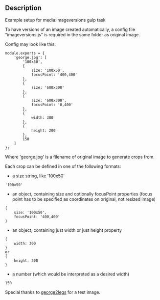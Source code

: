 ## Description

Example setup for media:imageversions gulp task

To have versions of an image created automatically, a config file "imageversions.js" is required in the same folder
as original image.

Config may look like this:

```
module.exports = {
	'george.jpg': [
		'100x50',
		{
			size: '100x50',
			focusPoint: '400,400'
		},
		{
			size: '600x300'
		},
		{
			size: '600x300',
			focusPoint: '0,400'
		},
		{
			width: 300
		},
		{
			height: 200
		},
		150
	]
};
```

Where 'george.jpg' is a filename of original image to generate crops from.

Each crop can be defined in one of the following formats:
- a size string, like '100x50'
```
'100x50'
```
- an object, containing size and optionally focusPoint properties (focus point has to be specified as coordinates on original, not resized image)
```
{
	size: '100x50',
	focusPoint: '400,400'
}
```
- an object, containing just width or just height property
```
{
	width: 300
}
or
{
	height: 200
}
```
- a number (which would be interpreted as a desired width)
```
150
```

Special thanks to [george2legs](https://www.instagram.com/george2legs/?hl=en) for a test image.